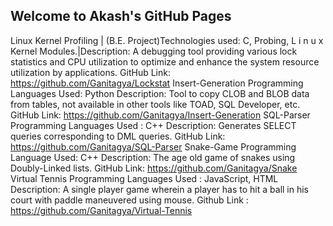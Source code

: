 ## Welcome to Akash's GitHub Pages


Linux Kernel Profiling | (B.E. Project)Technologies used: C, Probing, L i n u x Kernel Modules.|Description: A debugging tool providing various lock statistics and CPU utilization to
optimize and enhance the system resource utilization by applications.
GitHub Link: https://github.com/Ganitagya/Lockstat
Insert-Generation Programming Languages Used: Python
Description: Tool to copy CLOB and BLOB data from tables, not available in other tools
like TOAD, SQL Developer, etc.
GitHub Link: https://github.com/Ganitagya/Insert-Generation
SQL-Parser Programming Languages Used : C++
Description: Generates SELECT queries corresponding to DML queries.
GitHub Link: https://github.com/Ganitagya/SQL-Parser
Snake-Game Programming Language Used: C++
Description: The age old game of snakes using Doubly-Linked lists.
GitHub Link: https://github.com/Ganitagya/Snake
Virtual Tennis Programming Languages Used : JavaScript, HTML
Description: A single player game wherein a player has to hit a ball in his court with
paddle maneuvered using mouse.
Github Link : https://github.com/Ganitagya/Virtual-Tennis
